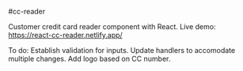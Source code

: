 #cc-reader

Customer credit card reader component with React.
Live demo: https://react-cc-reader.netlify.app/

To do:
Establish validation for inputs.
Update handlers to accomodate multiple changes.
Add logo based on CC number.
